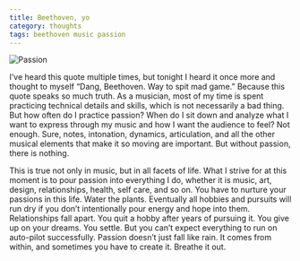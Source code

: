 ```yaml
---
title: Beethoven, yo
category: thoughts
tags: beethoven music passion
---
```


![Passion](https://baileycmiller.github.io/blog/assets/passion.png)

I’ve heard this quote multiple times, but tonight I heard it once more and thought to myself “Dang, Beethoven. Way to spit mad game.” Because this quote speaks so much truth. As a musician, most of my time is spent practicing technical details and skills, which is not necessarily a bad thing. But how often do I practice passion? When do I sit down and analyze what I want to express through my music and how I want the audience to feel? Not enough. Sure, notes, intonation, dynamics, articulation, and all the other musical elements that make it so moving are important. But without passion, there is nothing.

This is true not only in music, but in all facets of life. What I strive for at this moment is to pour passion into everything I do, whether it is music, art, design, relationships, health, self care, and so on. You have to nurture your passions in this life. Water the plants. Eventually all hobbies and pursuits will run dry if you don’t intentionally pour energy and hope into them. Relationships fall apart. You quit a hobby after years of pursuing it. You give up on your dreams. You settle. But you can’t expect everything to run on auto-pilot successfully. Passion doesn’t just fall like rain. It comes from within, and sometimes you have to create it. Breathe it out.
